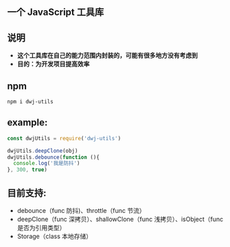 ## 一个 JavaScript 工具库

## 说明
* **这个工具库在自己的能力范围内封装的，可能有很多地方没有考虑到**
* **目的：为开发项目提高效率**

## npm
```
npm i dwj-utils
```
## example:
``` js
const dwjUtils = require('dwj-utils')

dwjUtils.deepClone(obj)
dwjUtils.debounce(function (){
  console.log('我是防抖')
}, 300, true)
```
## 目前支持:
* debounce（func 防抖)、throttle（func 节流）
* deepClone（func 深拷贝）、shallowClone（func 浅拷贝）、isObject（func 是否为引用类型）
* Storage（class 本地存储）